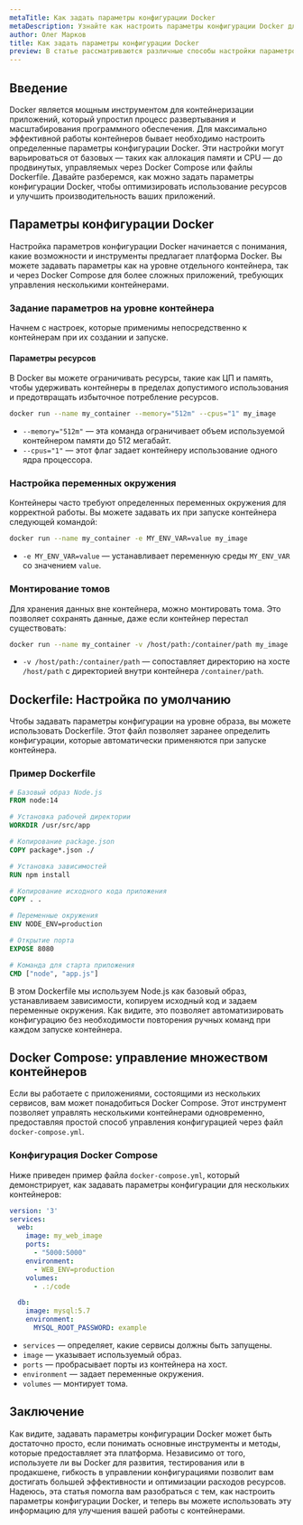 ```yaml
---
metaTitle: Как задать параметры конфигурации Docker
metaDescription: Узнайте как настроить параметры конфигурации Docker для оптимизации работы контейнеров - от базовых настроек до продвинутых техник управления ресурсами
author: Олег Марков
title: Как задать параметры конфигурации Docker
preview: В статье рассматриваются различные способы настройки параметров конфигурации Docker позволяющие оптимизировать и управлять контейнерами эффективно
---
```


## Введение

Docker является мощным инструментом для контейнеризации приложений, который упростил процесс развертывания и масштабирования программного обеспечения. Для максимально эффективной работы контейнеров бывает необходимо настроить определенные параметры конфигурации Docker. Эти настройки могут варьироваться от базовых — таких как аллокация памяти и CPU — до продвинутых, управляемых через Docker Compose или файлы Dockerfile. Давайте разберемся, как можно задать параметры конфигурации Docker, чтобы оптимизировать использование ресурсов и улучшить производительность ваших приложений.

## Параметры конфигурации Docker

Настройка параметров конфигурации Docker начинается с понимания, какие возможности и инструменты предлагает платформа Docker. Вы можете задавать параметры как на уровне отдельного контейнера, так и через Docker Compose для более сложных приложений, требующих управления несколькими контейнерами.

### Задание параметров на уровне контейнера

Начнем с настроек, которые применимы непосредственно к контейнерам при их создании и запуске.

#### Параметры ресурсов

В Docker вы можете ограничивать ресурсы, такие как ЦП и память, чтобы удерживать контейнеры в пределах допустимого использования и предотвращать избыточное потребление ресурсов.

```bash
docker run --name my_container --memory="512m" --cpus="1" my_image
```

- `--memory="512m"` — эта команда ограничивает объем используемой контейнером памяти до 512 мегабайт.
- `--cpus="1"` — этот флаг задает контейнеру использование одного ядра процессора.

### Настройка переменных окружения

Контейнеры часто требуют определенных переменных окружения для корректной работы. Вы можете задавать их при запуске контейнера следующей командой:

```bash
docker run --name my_container -e MY_ENV_VAR=value my_image
```

- `-e MY_ENV_VAR=value` — устанавливает переменную среды `MY_ENV_VAR` со значением `value`.

### Монтирование томов

Для хранения данных вне контейнера, можно монтировать тома. Это позволяет сохранять данные, даже если контейнер перестал существовать:

```bash
docker run --name my_container -v /host/path:/container/path my_image
```

- `-v /host/path:/container/path` — сопоставляет директорию на хосте `/host/path` с директорией внутри контейнера `/container/path`.

## Dockerfile: Настройка по умолчанию

Чтобы задавать параметры конфигурации на уровне образа, вы можете использовать Dockerfile. Этот файл позволяет заранее определить конфигурации, которые автоматически применяются при запуске контейнера.

### Пример Dockerfile

```Dockerfile
# Базовый образ Node.js
FROM node:14

# Установка рабочей директории
WORKDIR /usr/src/app

# Копирование package.json
COPY package*.json ./

# Установка зависимостей
RUN npm install

# Копирование исходного кода приложения
COPY . .

# Переменные окружения
ENV NODE_ENV=production

# Открытие порта
EXPOSE 8080

# Команда для старта приложения
CMD ["node", "app.js"]
```

В этом Dockerfile мы используем Node.js как базовый образ, устанавливаем зависимости, копируем исходный код и задаем переменные окружения. Как видите, это позволяет автоматизировать конфигурацию без необходимости повторения ручных команд при каждом запуске контейнера.

## Docker Compose: управление множеством контейнеров

Если вы работаете с приложениями, состоящими из нескольких сервисов, вам может понадобиться Docker Compose. Этот инструмент позволяет управлять несколькими контейнерами одновременно, предоставляя простой способ управления конфигурацией через файл `docker-compose.yml`.

### Конфигурация Docker Compose

Ниже приведен пример файла `docker-compose.yml`, который демонстрирует, как задавать параметры конфигурации для нескольких контейнеров:

```yaml
version: '3'
services:
  web:
    image: my_web_image
    ports:
      - "5000:5000"
    environment:
      - WEB_ENV=production
    volumes:
      - .:/code

  db:
    image: mysql:5.7
    environment:
      MYSQL_ROOT_PASSWORD: example
```

- `services` — определяет, какие сервисы должны быть запущены.
- `image` — указывает используемый образ.
- `ports` — пробрасывает порты из контейнера на хост.
- `environment` — задает переменные окружения.
- `volumes` — монтирует тома.

## Заключение

Как видите, задавать параметры конфигурации Docker может быть достаточно просто, если понимать основные инструменты и методы, которые предоставляет эта платформа. Независимо от того, используете ли вы Docker для развития, тестирования или в продакшене, гибкость в управлении конфигурациями позволит вам достигать большей эффективности и оптимизации расходов ресурсов. Надеюсь, эта статья помогла вам разобраться с тем, как настроить параметры конфигурации Docker, и теперь вы можете использовать эту информацию для улучшения вашей работы с контейнерами.
